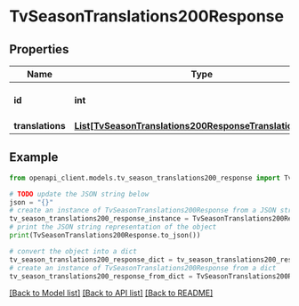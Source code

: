 # TvSeasonTranslations200Response


## Properties

Name | Type | Description | Notes
------------ | ------------- | ------------- | -------------
**id** | **int** |  | [optional] [default to 0]
**translations** | [**List[TvSeasonTranslations200ResponseTranslationsInner]**](TvSeasonTranslations200ResponseTranslationsInner.md) |  | [optional] 

## Example

```python
from openapi_client.models.tv_season_translations200_response import TvSeasonTranslations200Response

# TODO update the JSON string below
json = "{}"
# create an instance of TvSeasonTranslations200Response from a JSON string
tv_season_translations200_response_instance = TvSeasonTranslations200Response.from_json(json)
# print the JSON string representation of the object
print(TvSeasonTranslations200Response.to_json())

# convert the object into a dict
tv_season_translations200_response_dict = tv_season_translations200_response_instance.to_dict()
# create an instance of TvSeasonTranslations200Response from a dict
tv_season_translations200_response_from_dict = TvSeasonTranslations200Response.from_dict(tv_season_translations200_response_dict)
```
[[Back to Model list]](../README.md#documentation-for-models) [[Back to API list]](../README.md#documentation-for-api-endpoints) [[Back to README]](../README.md)


